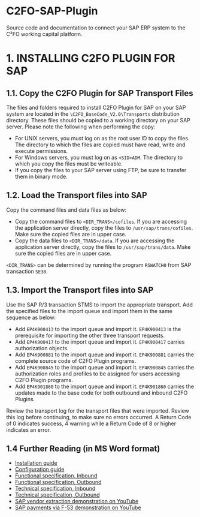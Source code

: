 C2FO-SAP-Plugin
===============

Source code and documentation to connect your SAP ERP system to the C²FO working capital platform.

# 1.  INSTALLING C2FO PLUGIN FOR SAP

## 1.1.  Copy the C2FO Plugin for SAP Transport Files

The files and folders required to install C2FO Plugin for SAP on your SAP system are located in the `\C2FO_BaseCode_V2.0\Transports` distribution directory. These files should be copied to a working directory on your SAP server. Please note the following when performing the copy:

* For UNIX servers, you must log on as the root user ID to copy the files.  The directory to which the files are copied must have read, write and execute permissions.
* For Windows servers, you must log on as `<SID>ADM`.  The directory to which you copy the files must be writeable.
* If you copy the files to your SAP server using FTP, be sure to transfer them in binary mode.

## 1.2.  Load the Transport files into SAP

Copy the command files and data files as below:

* Copy the command files to `<DIR_TRANS>/cofiles`. If you are accessing the application server directly, copy the files to `/usr/sap/trans/cofiles`. Make sure the copied files are in upper case.
* Copy the data files to `<DIR_TRANS>/data`. If you are accessing the application server directly, copy the files to `/usr/sap/trans/data`. Make sure the copied files are in upper case.

`<DIR_TRANS>` can be determined by running the program `RSWATCH0` from SAP transaction `SE38`.

## 1.3.  Import the Transport files into SAP

Use the SAP R/3 transaction STMS to import the appropriate transport. Add the specified files to the import queue and import them in the same sequence as below:

* Add `EP4K900413` to the import queue and import it. `EP4K900413` is the prerequisite for importing the other three transport requests.
* Add `EP4K900417` to the import queue and import it. `EP4K900417` carries authorization objects. 
* Add `EP4K900881` to the import queue and import it. `EP4K900881` carries the complete source code of C2FO Plugin programs.
* Add `EP4K900845` to the import queue and import it. `EP4K900845` carries the authorization roles and profiles to be assigned for users accessing C2FO Plugin programs.
* Add `EP4K901860` to the import queue and import it. `EP4K901860` carries the updates made to the base code for both outbound and inbound C2FO Plugins.

Review the transport log for the transport files that were imported. Review this log before continuing, to make sure no errors occurred. A Return Code of 0 indicates success, 4 warning while a Return Code of 8 or higher indicates an error.

## 1.4 Further Reading (in MS Word format)

* [Installation guide](https://github.com/Pollenware/C2FO-SAP-Plugin/blob/master/Help/C2FO_SAPPlugin_InstallationGuide_V2.0.docx)
* [Configuration guide](https://github.com/Pollenware/C2FO-SAP-Plugin/blob/master/Help/C2FO_SAPPlugin_ConfigurationGuide_V2.0.docx)
* [Functional specification, Inbound](https://github.com/Pollenware/C2FO-SAP-Plugin/blob/master/Specifications/FuncSpec_Interface_Inbound_V02.docx) 
* [Functional specification, Outbound](https://github.com/Pollenware/C2FO-SAP-Plugin/blob/master/Specifications/FuncSpec_Interface_Outbound_V02.docx) 
* [Technical specification, Inbound](https://github.com/Pollenware/C2FO-SAP-Plugin/blob/master/Specifications/TechSpec_Interface_Inbound_V02.docx) 
* [Technical specification, Outbound](https://github.com/Pollenware/C2FO-SAP-Plugin/blob/master/Specifications/TechSpec_Interface_Outbound_V02.docx)
* [SAP vendor extraction demonstration on YouTube](http://www.youtube.com/watch?v=fEM7_nYKcEg)
* [SAP payments via F-53 demonstration on YouTube](http://www.youtube.com/watch?v=EGHlHDnNdXg)
